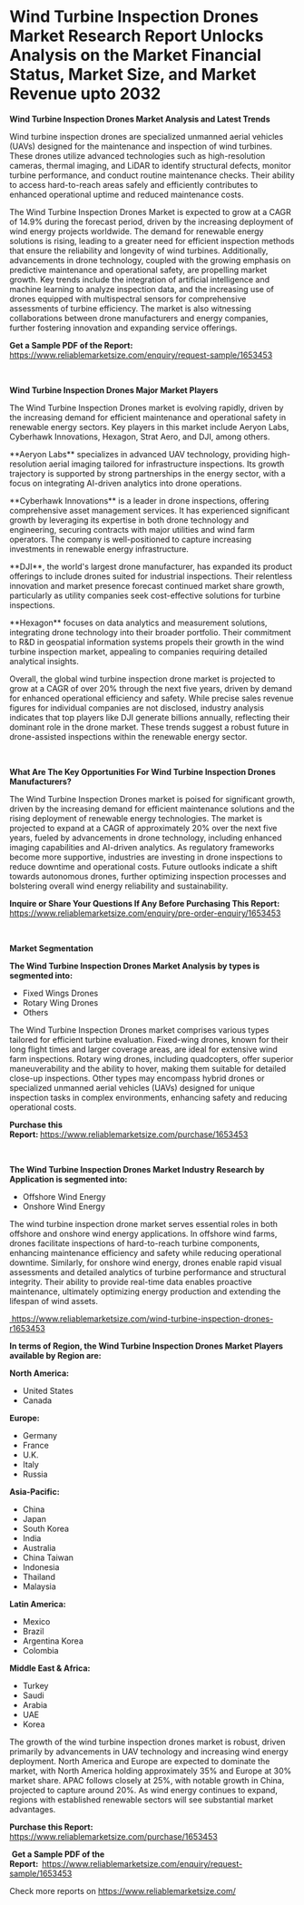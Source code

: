 <p><h1>Wind Turbine Inspection Drones Market Research Report Unlocks Analysis on the Market Financial Status, Market Size, and Market Revenue upto 2032</h1></p><p><strong>Wind Turbine Inspection Drones Market Analysis and Latest Trends</strong></p>
<p><p>Wind turbine inspection drones are specialized unmanned aerial vehicles (UAVs) designed for the maintenance and inspection of wind turbines. These drones utilize advanced technologies such as high-resolution cameras, thermal imaging, and LiDAR to identify structural defects, monitor turbine performance, and conduct routine maintenance checks. Their ability to access hard-to-reach areas safely and efficiently contributes to enhanced operational uptime and reduced maintenance costs.</p><p>The Wind Turbine Inspection Drones Market is expected to grow at a CAGR of 14.9% during the forecast period, driven by the increasing deployment of wind energy projects worldwide. The demand for renewable energy solutions is rising, leading to a greater need for efficient inspection methods that ensure the reliability and longevity of wind turbines. Additionally, advancements in drone technology, coupled with the growing emphasis on predictive maintenance and operational safety, are propelling market growth. Key trends include the integration of artificial intelligence and machine learning to analyze inspection data, and the increasing use of drones equipped with multispectral sensors for comprehensive assessments of turbine efficiency. The market is also witnessing collaborations between drone manufacturers and energy companies, further fostering innovation and expanding service offerings.</p></p>
<p><strong>Get a Sample PDF of the Report:&nbsp;</strong> <a href="https://www.reliablemarketsize.com/enquiry/request-sample/1653453?utm_campaign=2875&utm_medium=2&utm_source=Github&utm_content=ia&utm_term=05032025&utm_id=wind-turbine-inspection-drones">https://www.reliablemarketsize.com/enquiry/request-sample/1653453</a></p>
<p>&nbsp;</p>
<p><strong>Wind Turbine Inspection Drones Major Market Players</strong></p>
<p><p>The Wind Turbine Inspection Drones market is evolving rapidly, driven by the increasing demand for efficient maintenance and operational safety in renewable energy sectors. Key players in this market include Aeryon Labs, Cyberhawk Innovations, Hexagon, Strat Aero, and DJI, among others.</p><p>**Aeryon Labs** specializes in advanced UAV technology, providing high-resolution aerial imaging tailored for infrastructure inspections. Its growth trajectory is supported by strong partnerships in the energy sector, with a focus on integrating AI-driven analytics into drone operations.</p><p>**Cyberhawk Innovations** is a leader in drone inspections, offering comprehensive asset management services. It has experienced significant growth by leveraging its expertise in both drone technology and engineering, securing contracts with major utilities and wind farm operators. The company is well-positioned to capture increasing investments in renewable energy infrastructure.</p><p>**DJI**, the world's largest drone manufacturer, has expanded its product offerings to include drones suited for industrial inspections. Their relentless innovation and market presence forecast continued market share growth, particularly as utility companies seek cost-effective solutions for turbine inspections.</p><p>**Hexagon** focuses on data analytics and measurement solutions, integrating drone technology into their broader portfolio. Their commitment to R&D in geospatial information systems propels their growth in the wind turbine inspection market, appealing to companies requiring detailed analytical insights.</p><p>Overall, the global wind turbine inspection drone market is projected to grow at a CAGR of over 20% through the next five years, driven by demand for enhanced operational efficiency and safety. While precise sales revenue figures for individual companies are not disclosed, industry analysis indicates that top players like DJI generate billions annually, reflecting their dominant role in the drone market. These trends suggest a robust future in drone-assisted inspections within the renewable energy sector.</p></p>
<p>&nbsp;</p>
<p><strong>What Are The Key Opportunities For Wind Turbine Inspection Drones Manufacturers?</strong></p>
<p><p>The Wind Turbine Inspection Drones market is poised for significant growth, driven by the increasing demand for efficient maintenance solutions and the rising deployment of renewable energy technologies. The market is projected to expand at a CAGR of approximately 20% over the next five years, fueled by advancements in drone technology, including enhanced imaging capabilities and AI-driven analytics. As regulatory frameworks become more supportive, industries are investing in drone inspections to reduce downtime and operational costs. Future outlooks indicate a shift towards autonomous drones, further optimizing inspection processes and bolstering overall wind energy reliability and sustainability.</p></p>
<p><strong>Inquire or Share Your Questions If Any Before Purchasing This Report:</strong> <a href="https://www.reliablemarketsize.com/enquiry/pre-order-enquiry/1653453?utm_campaign=2875&utm_medium=2&utm_source=Github&utm_content=ia&utm_term=05032025&utm_id=wind-turbine-inspection-drones">https://www.reliablemarketsize.com/enquiry/pre-order-enquiry/1653453</a></p>
<p>&nbsp;</p>
<p><strong>Market Segmentation</strong></p>
<p><strong>The Wind Turbine Inspection Drones Market Analysis by types is segmented into:</strong></p>
<p><ul><li>Fixed Wings Drones</li><li>Rotary Wing Drones</li><li>Others</li></ul></p>
<p><p>The Wind Turbine Inspection Drones market comprises various types tailored for efficient turbine evaluation. Fixed-wing drones, known for their long flight times and larger coverage areas, are ideal for extensive wind farm inspections. Rotary wing drones, including quadcopters, offer superior maneuverability and the ability to hover, making them suitable for detailed close-up inspections. Other types may encompass hybrid drones or specialized unmanned aerial vehicles (UAVs) designed for unique inspection tasks in complex environments, enhancing safety and reducing operational costs.</p></p>
<p><strong>Purchase this Report:&nbsp;</strong><a href="https://www.reliablemarketsize.com/purchase/1653453?utm_campaign=2875&utm_medium=2&utm_source=Github&utm_content=ia&utm_term=05032025&utm_id=wind-turbine-inspection-drones">https://www.reliablemarketsize.com/purchase/1653453</a></p>
<p>&nbsp;</p>
<p><strong>The Wind Turbine Inspection Drones Market Industry Research by Application is segmented into:</strong></p>
<p><ul><li>Offshore Wind Energy</li><li>Onshore Wind Energy</li></ul></p>
<p><p>The wind turbine inspection drone market serves essential roles in both offshore and onshore wind energy applications. In offshore wind farms, drones facilitate inspections of hard-to-reach turbine components, enhancing maintenance efficiency and safety while reducing operational downtime. Similarly, for onshore wind energy, drones enable rapid visual assessments and detailed analytics of turbine performance and structural integrity. Their ability to provide real-time data enables proactive maintenance, ultimately optimizing energy production and extending the lifespan of wind assets.</p></p>
<p><a href="https://www.reliablemarketsize.com/wind-turbine-inspection-drones-r1653453?utm_campaign=2875&utm_medium=2&utm_source=Github&utm_content=ia&utm_term=05032025&utm_id=wind-turbine-inspection-drones">&nbsp;https://www.reliablemarketsize.com/wind-turbine-inspection-drones-r1653453</a></p>
<p><strong>In terms of Region, the Wind Turbine Inspection Drones Market Players available by Region are:</strong></p>
<p>
    <p> <strong> North America: </strong>
        <ul>
            <li>United States</li>
            <li>Canada</li>
        </ul>
        </p> 
    <p> <strong> Europe: </strong>
        <ul>
            <li>Germany</li>
            <li>France</li>
            <li>U.K.</li>
            <li>Italy</li>
            <li>Russia</li>
        </ul>
        </p> 
    <p> <strong> Asia-Pacific: </strong>
        <ul>
            <li>China</li>
            <li>Japan</li>
            <li>South Korea</li>
            <li>India</li>
            <li>Australia</li>
            <li>China Taiwan</li>
            <li>Indonesia</li>
            <li>Thailand</li>
            <li>Malaysia</li>
        </ul>
        </p> 
    <p> <strong> Latin America: </strong>
        <ul>
            <li>Mexico</li>
            <li>Brazil</li>
            <li>Argentina Korea</li>
            <li>Colombia</li>
        </ul>
        </p> 
    <p> <strong> Middle East & Africa: </strong>
        <ul>
            <li>Turkey</li>
            <li>Saudi</li>
            <li>Arabia</li>
            <li>UAE</li>
            <li>Korea</li>
        </ul>
    </p>
    </p>
<p><p>The growth of the wind turbine inspection drones market is robust, driven primarily by advancements in UAV technology and increasing wind energy deployment. North America and Europe are expected to dominate the market, with North America holding approximately 35% and Europe at 30% market share. APAC follows closely at 25%, with notable growth in China, projected to capture around 20%. As wind energy continues to expand, regions with established renewable sectors will see substantial market advantages.</p></p>
<p><strong>Purchase this Report: </strong><a href="https://www.reliablemarketsize.com/purchase/1653453?utm_campaign=2875&utm_medium=2&utm_source=Github&utm_content=ia&utm_term=05032025&utm_id=wind-turbine-inspection-drones">https://www.reliablemarketsize.com/purchase/1653453</a></p>
<p>&nbsp;<strong>Get a Sample PDF of the Report:&nbsp;&nbsp;</strong><a href="https://www.reliablemarketsize.com/enquiry/request-sample/1653453?utm_campaign=2875&utm_medium=2&utm_source=Github&utm_content=ia&utm_term=05032025&utm_id=wind-turbine-inspection-drones">https://www.reliablemarketsize.com/enquiry/request-sample/1653453</a></p>
<p><strong></strong></p>
<p>Check more reports on <a href="https://www.reliablemarketsize.com/?utm_campaign=2875&utm_medium=2&utm_source=Github&utm_content=ia&utm_term=05032025&utm_id=wind-turbine-inspection-drones">https://www.reliablemarketsize.com/</a></p>